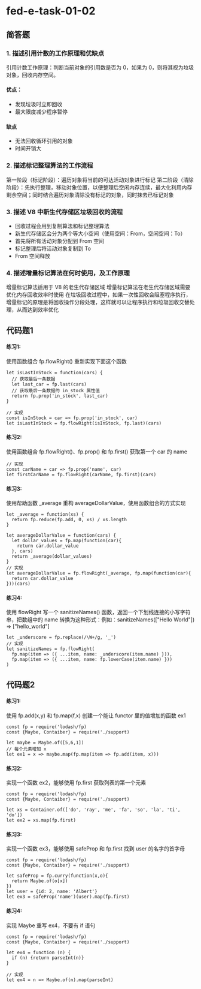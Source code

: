 # fed-e-task-01-02

## 简答题
### 1. 描述引用计数的工作原理和优缺点
引用计数工作原理：判断当前对象的引用数是否为 0，如果为 0，则将其视为垃圾对象，回收内存空间。

#### 优点：

- 发现垃圾时立即回收
- 最大限度减少程序暂停
#### 缺点

- 无法回收循环引用的对象
- 时间开销大
### 2. 描述标记整理算法的工作流程
第一阶段（标记阶段）：遍历对象将当前的可达活动对象进行标记 第二阶段（清除阶段）：先执行整理，移动对象位置，以便整理后空闲内存连续，最大化利用内存剩余空间；同时结合遍历对象清除没有标记的对象，同时抹去已标记对象

### 3. 描述 V8 中新生代存储区垃圾回收的流程
- 回收过程会用到复制算法和标记整理算法
- 新生代存储区会分为两个等大小空间（使用空间：From，空闲空间：To）
- 首先将所有活动对象分配到 From 空间
- 标记整理后将活动对象复制到 To
- From 空间释放
### 4. 描述增量标记算法在何时使用，及工作原理
增量标记算法适用于 V8 的老生代存储区域
增量标记算法在老生代存储区域需要优化内存回收效率时使用
在垃圾回收过程中，如果一次性回收会阻塞程序执行，增量标记的原理是将回收操作分段处理，这样就可以让程序执行和垃圾回收交替处理，从而达到效率优化

## 代码题1
#### 练习1:
使用函数组合 fp.flowRight() 重新实现下面这个函数

```
let isLastInStock = function(cars) {
  // 获取最后一条数据
  let last_car = fp.last(cars)
  // 获取最后一条数据的 in_stock 属性值
  return fp.prop('in_stock', last_car)
}

// 实现
const isInStock = car => fp.prop('in_stock', car)
let isLastInStock = fp.flowRight(isInStock, fp.last)(cars)
```

#### 练习2:
使用函数组合 fp.flowRight()、fp.prop() 和 fp.first() 获取第一个 car 的 name

``` 
// 实现
const carName = car => fp.prop('name', car)
let firstCarName = fp.flowRight(carName, fp.first)(cars)
```

#### 练习3:
使用帮助函数 _average 重构 averageDollarValue，使用函数组合的方式实现

``` 
let _average = function(xs) {
  return fp.reduce(fp.add, 0, xs) / xs.length
}  

let averageDollarValue = function(cars) {
  let dollar_values = fp.map(function(car){
    return car.dollar_value
  }, cars)
  return _average(dollar_values)
}
// 实现
let averageDollarValue = fp.flowRight(_average, fp.map(function(car){
  return car.dollar_value
}))(cars)
```

#### 练习4:
使用 flowRight 写一个 sanitizeNames() 函数，返回一个下划线连接的小写字符串，把数组中的 name 转换为这种形式：例如：sanitizeNames(["Hello World"]) => ["hello_world"]

``` 
let _underscore = fp.replace(/\W+/g, '_')
// 实现
let sanitizeNames = fp.flowRight(
  fp.map(item => ({ ...item, name: _underscore(item.name) })),
  fp.map(item => ({ ...item, name: fp.lowerCase(item.name) }))
)
```
## 代码题2
#### 练习1:
使用 fp.add(x,y) 和 fp.map(f,x) 创建一个能让 functor 里的值增加的函数 ex1

``` 
const fp = require('lodash/fp)
const {Maybe, Contaiber} = require('./support)

let maybe = Maybe.of([5,6,1])
// 每个元素增加 x
let ex1 = x => maybe.map(fp.map(item => fp.add(item, x)))
```

#### 练习2:
实现一个函数 ex2，能够使用 fp.first 获取列表的第一个元素

``` 
const fp = require('lodash/fp)
const {Maybe, Contaiber} = require('./support)

let xs = Container.of(['do', 'ray', 'me', 'fa', 'so', 'la', 'ti', 'do'])
let ex2 = xs.map(fp.first)
```

#### 练习3:
实现一个函数 ex3，能够使用 safeProp 和 fp.first 找到 user 的名字的首字母

``` 
const fp = require('lodash/fp)
const {Maybe, Contaiber} = require('./support)

let safeProp = fp.curry(function(x,o){
  return Maybe.of(o[x])
})
let user = {id: 2, name: 'Albert'}
let ex3 = safeProp('name')(user).map(fp.first)
```

#### 练习4:
实现 Maybe 重写 ex4，不要有 if 语句

``` 
const fp = require('lodash/fp)
const {Maybe, Contaiber} = require('./support)

let ex4 = function (n) {
  if (n) {return parseInt(n)}
}

// 实现
let ex4 = n => Maybe.of(n).map(parseInt)
```